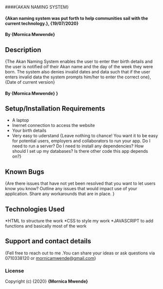 ####{AKAN NAMING SYSTEM}
#### {Akan naming system  was put forth to help communities sail with the current technology.}, {19/07/2020}
#### By **{Mornica Mwwende}**
## Description
{The Akan Naming System enables the user to enter ther birth details and the user is notified oif their Akan name and the day of the week they were born. The system also denies invalid dates and data such that if the user enters invalid data the system prompts him/her to enter the correct one}, {Date of current version}
#### By **{Mornica Mwwende}** }
## Setup/Installation Requirements
* A laptop
* Inernet connection to access the website
* Your birth details
* Very easy to uderstand
{Leave nothing to chance! You want it to be easy for potential users, employers and collaborators to run your app. Do I need to run a server? Do I need to install any dependencies? How should I set up my databases? Is there other code this app depends on?}
## Known Bugs
{Are there issues that have not yet been resolved that you want to let users know you know? Outline any issues that would impact use of your application. Share any workarounds that are in place. }
## Technologies Used
*HTML to structure the work
*CSS to style my work
*JAVASCRIPT to add functions and basically most of the work
## Support and contact details
{Fell free to reach out to me .You can share your ideas or ask questions via 0710338120 or mornicamwende@gmail.com}
### License
Copyright (c) {2020} **{Mornica Mwende}**
  
